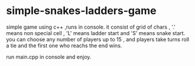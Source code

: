 # simple-snakes-ladders-game

simple game using c++ ,runs in console.
it consist of grid of chars , '.' means non special cell , 'L' means ladder start and 'S' means snake start.
you can choose any number of players up to 15 , and players take turns roll a tie and the first one who reachs the end wins.

run main.cpp in console and enjoy.
